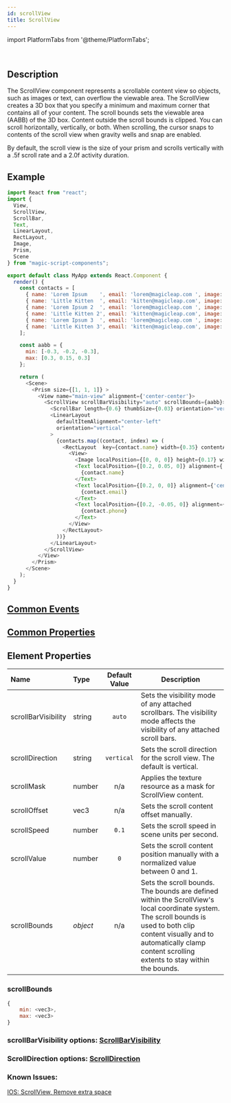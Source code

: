 ```yaml
---
id: scrollView
title: ScrollView
---
```


import PlatformTabs from '@theme/PlatformTabs';

<PlatformTabs component='scrollview' />​

## Description

The ScrollView component represents a scrollable content view so objects, such as images or text, can overflow the viewable area. The ScrollView creates a 3D box that you specify a minimum and maximum corner that contains all of your content. The scroll bounds sets the viewable area (AABB) of the 3D box. Content outside the scroll bounds is clipped. You can scroll horizontally, vertically, or both. When scrolling, the cursor snaps to contents of the scroll view when gravity wells and snap are enabled.

By default, the scroll view is the size of your prism and scrolls vertically with a .5f scroll rate and a 2.0f activity duration.

## Example

```javascript
import React from "react";
import {
  View,
  ScrollView,
  ScrollBar,
  Text,
  LinearLayout,
  RectLayout,
  Image,
  Prism,
  Scene
} from "magic-script-components";

export default class MyApp extends React.Component {
  render() {
    const contacts = [
      { name: 'Lorem Ipsum    ', email: 'lorem@magicleap.com ', image: require('../../resources/contact1.jpg'), phone: '(555)-123-1234' },
      { name: 'Little Kitten  ', email: 'kitten@magicleap.com', image: require('../../resources/contact2.jpg'), phone: '(555)-123-1234' },
      { name: 'Lorem Ipsum 2  ', email: 'lorem@magicleap.com ', image: require('../../resources/contact1.jpg'), phone: '(555)-123-1234' },
      { name: 'Little Kitten 2', email: 'kitten@magicleap.com', image: require('../../resources/contact2.jpg'), phone: '(555)-123-1234' },
      { name: 'Lorem Ipsum 3  ', email: 'lorem@magicleap.com ', image: require('../../resources/contact1.jpg'), phone: '(555)-123-1234' },
      { name: 'Little Kitten 3', email: 'kitten@magicleap.com', image: require('../../resources/contact2.jpg'), phone: '(555)-123-1234' }
    ];

    const aabb = {
      min: [-0.3, -0.2, -0.3],
      max: [0.3, 0.15, 0.3]
    };

    return (
      <Scene>
        <Prism size={[1, 1, 1]} >
          <View name="main-view" alignment={'center-center'}>
            <ScrollView scrollBarVisibility="auto" scrollBounds={aabb}>
              <ScrollBar length={0.6} thumbSize={0.03} orientation="vertical" />
              <LinearLayout
                defaultItemAlignment="center-left"
                orientation="vertical"
              >
                {contacts.map((contact, index) => (
                  <RectLayout  key={contact.name} width={0.35} contentAlignment={'top-left'}>
                    <View>
                      <Image localPosition={[0, 0, 0]} height={0.17} width={0.17} filePath={contact.image} />
                      <Text localPosition={[0.2, 0.05, 0]} alignment={'center-left'} textSize={0.07} weight={"bold"} textColor={"#85D834"} >
                        {contact.name}
                      </Text>
                      <Text localPosition={[0.2, 0, 0]} alignment={'center-left'} textSize={0.05} textColor={"#e0e0e0"} >
                        {contact.email}
                      </Text>
                      <Text localPosition={[0.2, -0.05, 0]} alignment={'center-left'} textSize={0.05} textColor={"#B5B5B5"}>
                        {contact.phone}
                      </Text>
                    </View>
                  </RectLayout>
                ))}
              </LinearLayout>
            </ScrollView>
          </View>
        </Prism>
      </Scene>
    );
  }
}
```

## [Common Events](../events/CommonEvents.md)

## [Common Properties](../types/Properties.md)

## Element Properties

| Name                | Type     | Default Value | Description                                                                                                                                                                                                                             |
| :------------------ | :------- | :-----------: | --------------------------------------------------------------------------------------------------------------------------------------------------------------------------------------------------------------------------------------- |
| scrollBarVisibility | string   |    `auto`     | Sets the visibility mode of any attached scrollbars. The visibility mode affects the visibility of any attached scroll bars.                                                                                                            |
| scrollDirection     | string   |  `vertical`   | Sets the scroll direction for the scroll view. The default is vertical.                                                                                                                                                                 |
| scrollMask          | number   |      n/a      | Applies the texture resource as a mask for ScrollView content.                                                                                                                                                                          |
| scrollOffset        | vec3     |      n/a      | Sets the scroll content offset manually.                                                                                                                                                                                                |
| scrollSpeed         | number   |     `0.1`     | Sets the scroll speed in scene units per second.                                                                                                                                                                                        |
| scrollValue         | number   |      `0`      | Sets the scroll content position manually with a normalized value between 0 and 1.                                                                                                                                                      |
| scrollBounds        | _object_ |      n/a      | Sets the scroll bounds. The bounds are defined within the ScrollView's local coordinate system. The scroll bounds is used to both clip content visually and to automatically clamp content scrolling extents to stay within the bounds. |

### scrollBounds

```javascript
{
    min: <vec3>,
    max: <vec3>
}
```

### scrollBarVisibility options: [ScrollBarVisibility](../types/ScrollBarVisibility.md)

### ScrollDirection options: [ScrollDirection](../types/ScrollDirection.md)

### Known Issues:
[IOS: ScrollView, Remove extra space](https://github.com/magic-script/magic-script-components-react-native/issues/545)